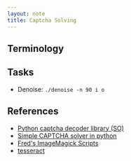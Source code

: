```yaml
---
layout: note
title: Captcha Solving
---
```


## Terminology


## Tasks

* Denoise: `./denoise -n 90 i o`

## References

* [Python captcha decoder library (SO)](http://stackoverflow.com/questions/13664161/python-captcha-decoder-library)
* [Simple CAPTCHA solver in python](https://github.com/ptigas/simple-captcha-solver)
* [Fred's ImageMagick Scripts](http://www.fmwconcepts.com/imagemagick/textcleaner/index.php)
* [tesseract](https://github.com/tesseract-ocr/tesseract)

